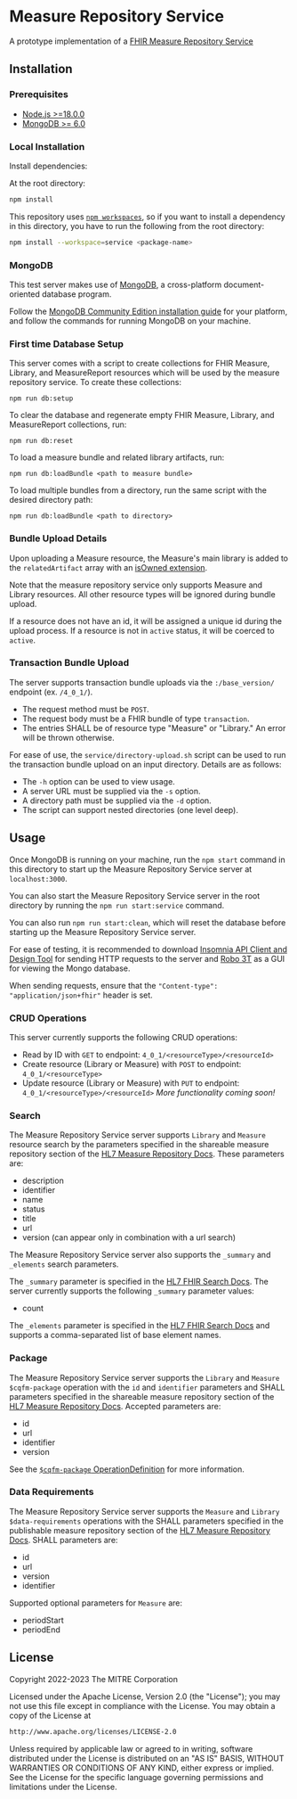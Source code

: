 # Measure Repository Service

A prototype implementation of a [FHIR Measure Repository Service](http://hl7.org/fhir/us/cqfmeasures/measure-repository-service.html)

## Installation

### Prerequisites

- [Node.js >=18.0.0](https://nodejs.org/en/)
- [MongoDB >= 6.0](https://www.mongodb.com)

### Local Installation

Install dependencies:

At the root directory:

```bash
npm install
```

This repository uses [`npm workspaces`](https://docs.npmjs.com/cli/v7/using-npm/workspaces), so if you want to install a dependency in this directory, you have to run the following from the root directory:

```bash
npm install --workspace=service <package-name>
```

### MongoDB

This test server makes use of [MongoDB](https://www.mongodb.com), a cross-platform document-oriented database program.

Follow the [MongoDB Community Edition installation guide](https://docs.mongodb.com/manual/installation/) for your platform, and follow the commands for running MongoDB on your machine.

### First time Database Setup

This server comes with a script to create collections for FHIR Measure, Library, and MeasureReport resources which will be used by the measure repository service.
To create these collections:

```
npm run db:setup
```

To clear the database and regenerate empty FHIR Measure, Library, and MeasureReport collections, run:

```
npm run db:reset
```

To load a measure bundle and related library artifacts, run:

```
npm run db:loadBundle <path to measure bundle>
```

To load multiple bundles from a directory, run the same script with the desired directory path:

```
npm run db:loadBundle <path to directory>
```

### Bundle Upload Details

Upon uploading a Measure resource, the Measure's main library is added to the `relatedArtifact` array with an [isOwned extension](https://build.fhir.org/ig/HL7/fhir-extensions/StructureDefinition-artifact-isOwned.html).

Note that the measure repository service only supports Measure and Library resources. All other resource types will be ignored during bundle upload.

If a resource does not have an id, it will be assigned a unique id during the upload process. If a resource is not in `active` status, it will be coerced to `active`.

### Transaction Bundle Upload

The server supports transaction bundle uploads via the `:/base_version/` endpoint (ex. `/4_0_1/`).

- The request method must be `POST`.
- The request body must be a FHIR bundle of type `transaction`.
- The entries SHALL be of resource type "Measure" or "Library." An error will be thrown otherwise.

For ease of use, the `service/directory-upload.sh` script can be used to run the transaction bundle upload on an input directory. Details are as follows:

- The `-h` option can be used to view usage.
- A server URL must be supplied via the `-s` option.
- A directory path must be supplied via the `-d` option.
- The script can support nested directories (one level deep).

## Usage

Once MongoDB is running on your machine, run the `npm start` command in this directory to start up the Measure Repository Service server at `localhost:3000`.

You can also start the Measure Repository Service server in the root directory by running the `npm run start:service` command.

You can also run `npm run start:clean`, which will reset the database before starting up the Measure Repository Service server.

For ease of testing, it is recommended to download [Insomnia API Client and Design Tool](https://insomnia.rest) for sending HTTP requests to the server and [Robo 3T](https://robomongo.org) as a GUI for viewing the Mongo database.

When sending requests, ensure that the `"Content-type": "application/json+fhir"` header is set.

### CRUD Operations

This server currently supports the following CRUD operations:

- Read by ID with `GET` to endpoint: `4_0_1/<resourceType>/<resourceId>`
- Create resource (Library or Measure) with `POST` to endpoint: `4_0_1/<resourceType>`
- Update resource (Library or Measure) with `PUT` to endpoint: `4_0_1/<resourceType>/<resourceId>`
  _More functionality coming soon!_

### Search

The Measure Repository Service server supports `Library` and `Measure` resource search by the parameters specified in the shareable measure repository section of the [HL7 Measure Repository Docs](http://hl7.org/fhir/us/cqfmeasures/measure-repository-service.html#shareable-measure-repository). These parameters are:

- description
- identifier
- name
- status
- title
- url
- version (can appear only in combination with a url search)

The Measure Repository Service server also supports the `_summary` and `_elements` search parameters.

The `_summary` parameter is specified in the [HL7 FHIR Search Docs](https://www.hl7.org/fhir/search.html#_summary). The server currently supports the following `_summary` parameter values:

- count

The `_elements` parameter is specified in the [HL7 FHIR Search Docs](https://www.hl7.org/fhir/search.html#_elements) and supports a comma-separated list of base element names.

### Package

The Measure Repository Service server supports the `Library` and `Measure` `$cqfm-package` operation with the `id` and `identifier` parameters and SHALL parameters specified in the shareable measure repository section of the [HL7 Measure Repository Docs](http://hl7.org/fhir/us/cqfmeasures/measure-repository-service.html#publishable-measure-repository). Accepted parameters are:

- id
- url
- identifier
- version

See the [`$cqfm-package` OperationDefinition](http://hl7.org/fhir/us/cqfmeasures/STU4/OperationDefinition-cqfm-package.html) for more information.

### Data Requirements

The Measure Repository Service server supports the `Measure` and `Library` `$data-requirements` operations with the SHALL parameters specified in the publishable measure repository section of the [HL7 Measure Repository Docs](http://hl7.org/fhir/us/cqfmeasures/measure-repository-service.html#publishable-measure-repository). SHALL parameters are:

- id
- url
- version
- identifier

Supported optional parameters for `Measure` are:

- periodStart
- periodEnd

## License

Copyright 2022-2023 The MITRE Corporation

Licensed under the Apache License, Version 2.0 (the "License"); you may not use this file except in compliance with the License. You may obtain a copy of the License at

```bash
http://www.apache.org/licenses/LICENSE-2.0
```

Unless required by applicable law or agreed to in writing, software distributed under the License is distributed on an "AS IS" BASIS, WITHOUT WARRANTIES OR CONDITIONS OF ANY KIND, either express or implied. See the License for the specific language governing permissions and limitations under the License.
